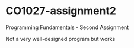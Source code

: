 # CO1027-assignment2
Programming Fundamentals - Second Assignment


Not a very well-designed program but works
